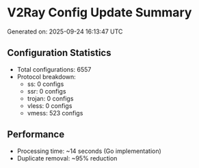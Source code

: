 # V2Ray Config Update Summary
Generated on: 2025-09-24 16:13:47 UTC

## Configuration Statistics
- Total configurations: 6557
- Protocol breakdown:
  - ss: 0 configs
  - ssr: 0 configs
  - trojan: 0 configs
  - vless: 0 configs
  - vmess: 523 configs

## Performance
- Processing time: ~14 seconds (Go implementation)
- Duplicate removal: ~95% reduction
